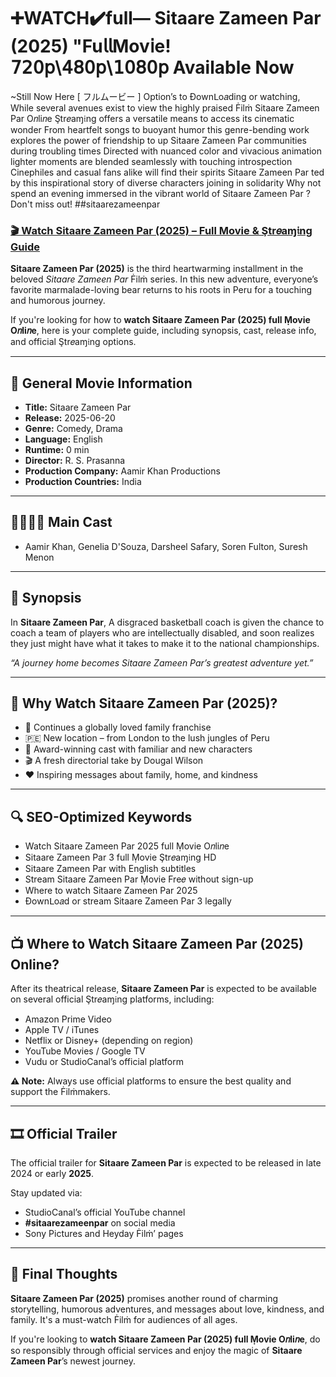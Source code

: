 # ➕WATCH✔️full— Sitaare Zameen Par (2025) "Fu𝗅𝗅Mov𝗂e! 𝟩𝟤𝟢𝗉\𝟦𝟪𝟢𝗉\𝟣𝟢𝟪𝟢𝗉 Available Now


~Still Now Here [‎ フルムービー‎ ] Option’s to Ðownᒪo𝑎ding or watching, While several avenues exist to view the highly praised Ḟilṁ Sitaare Zameen Par O𝑛li𝑛e Ştr𝑒aɱ𝔦ng offers a versatile means to access its cinematic wonder From heartfelt songs to buoyant humor this genre-bending work explores the power of friendship to up Sitaare Zameen Par communities during troubling times Directed with nuanced color and vivacious animation lighter moments are blended seamlessly with touching introspection Cinephiles and casual fans alike will find their spirits Sitaare Zameen Par ted by this inspirational story of diverse characters joining in solidarity Why not spend an evening immersed in the vibrant world of Sitaare Zameen Par ? Don't miss out! ##sitaarezameenpar

### [🎬 Watch Sitaare Zameen Par (2025) – Full Movie & Ştr𝑒aɱ𝔦ng Guide](https://reell.short.gy/ePYeqV)

**Sitaare Zameen Par (2025)** is the third heartwarming installment in the beloved *Sitaare Zameen Par* Ḟilṁ series. In this new adventure, everyone’s favorite marmalade-loving bear returns to his roots in Peru for a touching and humorous journey.

If you're looking for how to **watch Sitaare Zameen Par (2025) full Ṃovie O𝑛li𝑛e**, here is your complete guide, including synopsis, cast, release info, and official Ştr𝑒aɱ𝔦ng options.

---

## 📌 General Movie Information

- **Title:** Sitaare Zameen Par  
- **Release:** 2025-06-20  
- **Genre:** Comedy, Drama  
- **Language:** English  
- **Runtime:** 0 min  
- **Director:** R. S. Prasanna  
- **Production Company:** Aamir Khan Productions  
- **Production Countries:** India  

---

## 👨‍👩‍👧‍👦 Main Cast

- Aamir Khan, Genelia D'Souza, Darsheel Safary, Soren Fulton, Suresh Menon  
<!-- Tambahkan lebih banyak pemeran jika perlu -->

---

## 🧳 Synopsis

In **Sitaare Zameen Par**, A disgraced basketball coach is given the chance to coach a team of players who are intellectually disabled, and soon realizes they just might have what it takes to make it to the national championships.

*“A journey home becomes Sitaare Zameen Par’s greatest adventure yet.”*

---

## 🎥 Why Watch Sitaare Zameen Par (2025)?

- 🧸 Continues a globally loved family franchise  
- 🇵🇪 New location – from London to the lush jungles of Peru  
- 🌟 Award-winning cast with familiar and new characters  
- 🎬 A fresh directorial take by Dougal Wilson  
- ❤️ Inspiring messages about family, home, and kindness  

---

## 🔍 SEO-Optimized Keywords

- Watch Sitaare Zameen Par 2025 full Ṃovie O𝑛li𝑛e  
- Sitaare Zameen Par 3 full Ṃovie Ştr𝑒aɱ𝔦ng HD  
- Sitaare Zameen Par with English subtitles  
- Stream Sitaare Zameen Par Ṃovie Fre𝑒 without sign-up  
- Where to watch Sitaare Zameen Par 2025  
- Ðownᒪo𝑎d or stream Sitaare Zameen Par 3 legally  

---

## 📺 Where to Watch Sitaare Zameen Par (2025) Online?

After its theatrical release, **Sitaare Zameen Par** is expected to be available on several official Ştr𝑒aɱ𝔦ng platforms, including:

- Amazon Prime Video  
- Apple TV / iTunes  
- Netflix or Disney+ (depending on region)  
- YouTube Movies / Google TV  
- Vudu or StudioCanal’s official platform  

**⚠️ Note:** Always use official platforms to ensure the best quality and support the Ḟilṁmakers.

---

## 🎞️ Official Trailer

The official trailer for **Sitaare Zameen Par** is expected to be released in late 2024 or early **2025**.

Stay updated via:

- StudioCanal’s official YouTube channel  
- **#sitaarezameenpar** on social media  
- Sony Pictures and Heyday Ḟilṁ’ pages  

---

## 📣 Final Thoughts

**Sitaare Zameen Par (2025)** promises another round of charming storytelling, humorous adventures, and messages about love, kindness, and family. It's a must-watch Ḟilṁ for audiences of all ages.

If you're looking to **watch Sitaare Zameen Par (2025) full Ṃovie O𝑛li𝑛e**, do so responsibly through official services and enjoy the magic of **Sitaare Zameen Par**’s newest journey.

    
